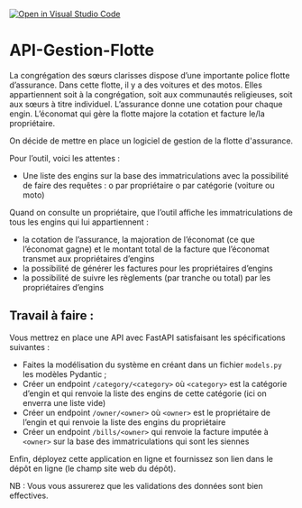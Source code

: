 [![Open in Visual Studio Code](https://classroom.github.com/assets/open-in-vscode-718a45dd9cf7e7f842a935f5ebbe5719a5e09af4491e668f4dbf3b35d5cca122.svg)](https://classroom.github.com/online_ide?assignment_repo_id=11300962&assignment_repo_type=AssignmentRepo)
# API-Gestion-Flotte

La congrégation des sœurs clarisses dispose d’une importante police flotte d’assurance. Dans cette flotte, il y a des voitures et des motos. Elles appartiennent soit à la congrégation, soit aux communautés religieuses, soit aux sœurs à titre individuel. L’assurance donne une cotation pour chaque engin. L’économat qui gère la flotte majore la cotation et facture le/la propriétaire.

On décide de mettre en place un logiciel de gestion de la flotte d'assurance. 

Pour l’outil, voici les attentes :

-	Une liste des engins sur la base des immatriculations avec la possibilité de faire des requêtes : 
o	par propriétaire
o	par catégorie (voiture ou moto)

Quand on consulte un propriétaire, que l’outil affiche les immatriculations de tous les engins qui lui appartiennent :
-	la cotation de l’assurance, la majoration de l’économat (ce que l’économat gagne) et le montant total de la facture que l’économat transmet aux propriétaires d’engins
-	la possibilité de générer les factures pour les propriétaires d’engins
-	la possibilité de suivre les règlements (par tranche ou total) par les propriétaires d’engins


## Travail à faire :
Vous mettrez en place une API avec FastAPI satisfaisant les spécifications suivantes :
-	Faites la modélisation du système en créant dans un fichier `models.py` les modèles Pydantic ;
-	Créer un endpoint `/category/<category>` où `<category>` est la catégorie d’engin et qui renvoie la liste des engins de cette catégorie (ici on enverra une liste vide)
-	Créer un endpoint `/owner/<owner>` où `<owner>` est le propriétaire de l’engin et qui renvoie la liste des engins du propriétaire
-	Créer un endpoint `/bills/<owner>` qui renvoie la facture imputée à `<owner>` sur la base des immatriculations qui sont les siennes

Enfin, déployez cette application en ligne et fournissez son lien dans le dépôt en ligne (le champ site web du dépôt).

NB : Vous vous assurerez que les validations des données sont bien effectives.
